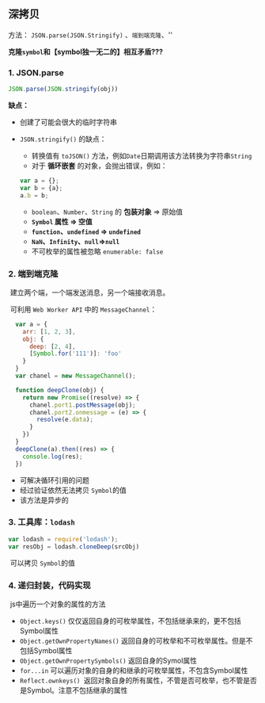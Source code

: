## 深拷贝

方法： `JSON.parse(JSON.Stringify)` 、`端到端克隆`、''

**克隆`symbol`和【symbol独一无二的】相互矛盾???**



### 1. JSON.parse

```javascript
JSON.parse(JSON.stringify(obj))
```

**缺点：**

- 创建了可能会很大的临时字符串

- `JSON.stringify()` 的缺点：

  - 转换值有 `toJSON()` 方法，例如`Date`日期调用该方法转换为字符串`String`
  - 对于 **循环嵌套** 的对象，会抛出错误，例如：

  ```javascript
  var a = {};
  var b = {a};
  a.b = b;
  ```

  - `boolean`、`Number`、`String` 的 **包装对象** => 原始值
  - **`Symbol` 属性 => 空值**
  - **`function`、`undefined` => `undefined`**
  - **`NaN`、`Infinity`、`null`=>`null`**
  - 不可枚举的属性被忽略 `enumerable: false`

  

### 2. 端到端克隆

​	建立两个端，一个端发送消息，另一个端接收消息。

​	可利用 `Web Worker API` 中的 `MessageChannel`：

```javascript
  var a = {
    arr: [1, 2, 3],
    obj: {
      deep: [2, 4],
      [Symbol.for('111')]: 'foo'
    }
  }
  var chanel = new MessageChannel();

  function deepClone(obj) {
    return new Promise((resolve) => {
      chanel.port1.postMessage(obj);
      chanel.port2.onmessage = (e) => {
        resolve(e.data);
      }
    })
  }
  deepClone(a).then((res) => {
    console.log(res);
  })
```

- 可解决循环引用的问题
- 经过验证依然无法拷贝 `Symbol`的值
- 该方法是异步的



### 3. 工具库：`lodash`

```javascript
var lodash = require('lodash');
var resObj = lodash.cloneDeep(srcObj)
```

​	可以拷贝 `Symbol`的值



### 4. 递归封装，代码实现

​	js中遍历一个对象的属性的方法

- `Object.keys()` 仅仅返回自身的可枚举属性，不包括继承来的，更不包括Symbol属性
- `Object.getOwnPropertyNames()` 返回自身的可枚举和不可枚举属性。但是不包括Symbol属性
- `Object.getOwnPropertySymbols()` 返回自身的Symol属性
- `for...in` 可以遍历对象的自身的和继承的可枚举属性，不包含Symbol属性
- `Reflect.ownkeys() `返回对象自身的所有属性，不管是否可枚举，也不管是否是Symbol。注意不包括继承的属性





